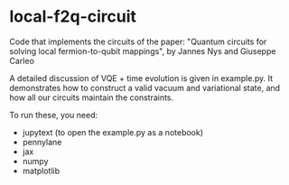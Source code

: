 # local-f2q-circuit

Code that implements the circuits of the paper:
"Quantum circuits for solving local fermion-to-qubit mappings", by Jannes Nys and Giuseppe Carleo

A detailed discussion of VQE +  time evolution is given in example.py.
It demonstrates how to construct a valid vacuum and variational state, and how all our circuits maintain the constraints.

To run these, you need:
* jupytext (to open the example.py as a notebook)
* pennylane
* jax
* numpy
* matplotlib